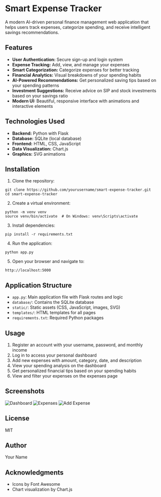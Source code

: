 # Smart Expense Tracker

A modern AI-driven personal finance management web application that helps users track expenses, categorize spending, and receive intelligent savings recommendations.

## Features

- **User Authentication:** Secure sign-up and login system
- **Expense Tracking:** Add, view, and manage your expenses
- **Smart Categorization:** Categorize expenses for better tracking
- **Financial Analytics:** Visual breakdowns of your spending habits
- **AI-Powered Recommendations:** Get personalized saving tips based on your spending patterns
- **Investment Suggestions:** Receive advice on SIP and stock investments based on your savings ratio
- **Modern UI:** Beautiful, responsive interface with animations and interactive elements

## Technologies Used

- **Backend:** Python with Flask
- **Database:** SQLite (local database)
- **Frontend:** HTML, CSS, JavaScript
- **Data Visualization:** Chart.js
- **Graphics:** SVG animations

## Installation

1. Clone the repository:
```
git clone https://github.com/yourusername/smart-expense-tracker.git
cd smart-expense-tracker
```

2. Create a virtual environment:
```
python -m venv venv
source venv/bin/activate  # On Windows: venv\Scripts\activate
```

3. Install dependencies:
```
pip install -r requirements.txt
```

4. Run the application:
```
python app.py
```

5. Open your browser and navigate to:
```
http://localhost:5000
```

## Application Structure

- `app.py`: Main application file with Flask routes and logic
- `database/`: Contains the SQLite database
- `static/`: Static assets (CSS, JavaScript, images, SVG)
- `templates/`: HTML templates for all pages
- `requirements.txt`: Required Python packages

## Usage

1. Register an account with your username, password, and monthly income
2. Log in to access your personal dashboard
3. Add new expenses with amount, category, date, and description
4. View your spending analysis on the dashboard
5. Get personalized financial tips based on your spending habits
6. View and filter your expenses on the expenses page

## Screenshots

![Dashboard](static/images/dashboard-screenshot.png)
![Expenses](static/images/expenses-screenshot.png)
![Add Expense](static/images/add-expense-screenshot.png)

## License

MIT

## Author

Your Name

## Acknowledgments

- Icons by Font Awesome
- Chart visualization by Chart.js